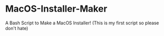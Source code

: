# MacOS-Installer-Maker
A Bash Script to Make a MacOS Installer! (This is my first script so please don't hate)
